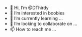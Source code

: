 - 👋 Hi, I’m @DThirdy
- 👀 I’m interested in boobies
- 🌱 I’m currently learning ...
- 💞️ I’m looking to collaborate on ...
- 📫 How to reach me ...

<!---
DThirdy/DThirdy is a ✨ special ✨ repository because its `README.md` (this file) appears on your GitHub profile.
You can click the Preview link to take a look at your changes.
--->
